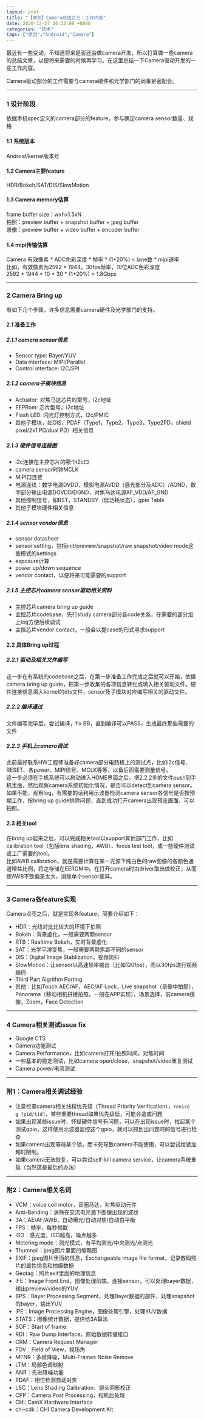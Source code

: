 ```yaml
---
layout: post
title: "【原创】Camera总结之三：工作内容"
date: 2020-12-27 16:32:08 +0800
categories: "技术"
tags: ["原创","Android","Camera"]
---
```

最近有一些变动，不知道将来是否还会做camera开发，所以打算做一些camera的总结文章，以便将来需要的时候再学习。在这里总结一下Camera驱动开发的一些工作内容。

Camera驱动部分的工作需要与camera硬件和光学部门的同事紧密配合。

---
### 1 设计阶段
依据手机spec定义的camera部分的feature，参与确定camera sensor数量、规格
#### 1.1 系统版本
Android/kernel版本号
 
#### 1.2 Camera主要feature
HDR/Bokeh/SAT/DIS/SlowMotion

#### 1.3 Camera memory估算
frame buffer size：wxhx1.5xN<br>
拍照：preview buffer + snapshot buffer + jpeg buffer<br>
录像：preview buffer + video buffer + encoder buffer<br>

#### 1.4 mipi传输估算
Camera 有效像素 * ADC色彩深度 * 帧率 * (1+20%) < lane数 * mipi速率<br>
比如，有效像素为2592 * 1944，30fps帧率，10位ADC色彩深度<br>
2592 * 1944 * 10 * 30 * (1+20%) = 1.8Gbps

---
### 2 Camera Bring up
有如下几个步骤，许多信息需要camera硬件及光学部门的支持。
#### 2.1 准备工作
##### 2.1.1 camera sensor信息
- Sensor type: Bayer/YUV
- Data interface: MIPI/Parallel
- Control interface: I2C/SPI

##### 2.1.2 camera子模块信息
- Actuator: 对焦马达芯片的型号，i2c地址
- EEPRom: 芯片型号，i2c地址
- Flash LED: 闪光灯控制方式，i2c/PMIC
- 其他子模块，如OIS，PDAF（Type1，Type2，Type3，Type2PD，shield pixel/2x1 PD/dual PD）相关信息

##### 2.1.3 硬件信号连接图
- i2c连接在主控芯片的哪个i2c口
- camera sensor时钟MCLK
- MIPI口连接
- 电源连线：数字电源DVDD，模拟电源AVDD（感光部分及ADC）/AGND，数字部分输出电源DOVDD/DGND，对焦马达电源AF_VDD/AF_GND
- 其他控制信号，如RST，STANDBY（低功耗状态），gpio Table
- 其他子模块硬件相关信息

##### 2.1.4 sensor vendor信息
- sensor datasheet
- sensor setting，包括init/preview/snapshot/raw snapshot/video mode这些模式的settings
- exposure计算
- power up/down sequence
- vendor contact，以便将来可能需要的support

##### 2.1.5 主控芯片camera sensor驱动相关资料
- 主控芯片camera bring up guide
- 主控芯片codebase，先行study camera部分各code关系，在需要的部分加上log方便后续调试
- 主控芯片vendor contact，一般会以提case的形式寻求support

#### 2.2 具体Bring up过程
##### 2.2.1 驱动及相关文件编写
这一步在有系统的codebase之后，在第一步准备工作完成之后就可以开始，依据camera bring up guide，把第一步收集的各项信息转化或填入相关驱动文件。硬件连接信息填入kernel的dts文件，sensor及子模块对应编写相关的驱动文件。

##### 2.2.2 编译通过
文件编写完毕后，尝试编译，fix BB，直到编译可以PASS，生成最终那些需要的文件

##### 2.2.3 手机上camera调试
此前最好联系HW工程师准备好camera部分电路板上的测试点，比如i2c信号、RESET、各power、MIPI信号、MCLK等等，以备后面需要测量信号。<br>
这一步必须在手机系统可以启动进入HOME界面之后。把2.2.2步的文件push到手机里面，然后观察camera系统初始化情况，是否可以detect到camera sensor。如果不能，观察log，有需要的话利用示波器检测camera sensor各信号是否按预期工作，按bring up guide排除问题，直到成功打开camera出现预览画面、可以拍照。

#### 2.3 相关tool
在bring up起来之后，可以完成相关tool以support其他部门工作，比如calibration tool（包括lens shading，AWB）、focus test tool，或一些硬件测试或工厂需要的tool。<br>
比如AWB calibration，就是需要计算在某一光源下纯白色的raw图像的各颜色通道增益比例，将之存储在EEROM中。在打开camera时由driver取出做校正，从而使AWB不致偏差太大，消除单个sensor差异。

---
### 3 Camera各feature实现
Camera点亮之后，就是实现各feature，简要介绍如下：<br>
- HDR：光线对比比较大的环境下拍照
- Bokeh：背景虚化，一般需要两颗sensor
- RTB：Realtime Bokeh，实时背景虚化
- SAT：光学平滑变焦，一般需要两颗焦距不同的sensor
- DIS：Digital Image Stablization，视频防抖
- SlowMotion：让sensor以高速帧率输出（比如120fps），而以30fps进行视频编码
- Third Part Algrithm Porting
- 其他：比如Touch AEC/AF，AEC/AF Lock，Live snapshot（录像中拍照），Panorama（移动相机拼接拍照，一般在APP实现），场景选择，前camera镜像，Zoom，Face Detection

---
### 4 Camera相关测试issue fix
- Google CTS
- Camera功能测试
- Camera Performance，比如camera打开/拍照时间，对焦时间
- 一些基本的稳定测试，比如camera open/close，snapshot/video重复测试
- Camera power/电流测试

---
### 附1：Camera相关调试经验
- 注意检查camera相关线程优先级（Thread Priority Verification），`renice -g [pid/tid]`，某些重要thread如果优先级低，可能会造成问题
- 如果出现某些issue时，怀疑硬件信号有问题，可以在出现issue时，拉起某个测试gpio，这样使用示波器监控这个gpio，就可以抓到出问题时的信号进行检查
- 如果camera出现等待某个锁，而卡死导致camera不能使用，可以尝试给锁加超时限制。
- 如果camera无法恢复，可以尝试self-kill camera service，让camera系统重启（当然这是最后的办法）

---
### 附2：Camera相关名词
- VCM：voice coil motor，音圈马达，对焦驱动元件
- Anti-Banding：消除在交流电光源下图像出现的波纹
- 3A：AE/AF/AWB，自动曝光/自动对焦/自动白平衡
- FPS：帧率，每秒帧数
- ISO：感光度，ISO越高，噪点越多
- Metering mode：测光模式，有平均测光/中央测光/点测光
- Thumnail：jpeg图片里面的缩略图
- EXIF：jpeg图片里面的信息，Exchangeable image file format，记录数码照片的属性信息和拍摄数据
- Geotag：照片exif里面的地理信息
- IFE：Image Front End，图像处理前端，连接sensor，可以处理bayer数据，输出preview/video的YUV
- BPS：Bayer Processing Segment，处理Bayer数据的部件，处理snapshot的bayer，输出YUV
- IPE：Image Processing Engine，图像处理引擎，处理YUV数据
- STATS：图像统计数据，提供给3A算法
- SOF：Start of frame
- RDI：Raw Dump Interface，原始数据转储接口
- CRM：Camera Request Manager
- FOV：Field of View，视场角
- MFNR：多帧降噪，Multi-Frames Noise Remove
- LTM：局部色调映射
- ANR：先进降噪功能
- PDAF：相位检测自动对焦
- LSC：Lens Shading Calibration，镜头阴影校正
- CPP：Camera Post Processing，相机后处理
- CHI: CamX Hardware Interface
- chi-cdk：CHI Camera Development Kit
